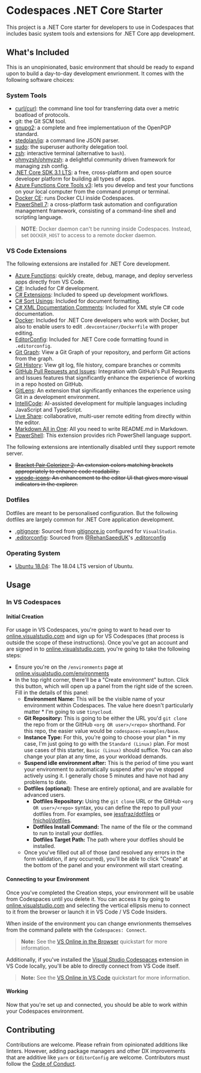 # Codespaces .NET Core Starter #

This project is a .NET Core starter for developers to use in Codespaces that includes basic system tools and extensions for .NET Core app development.


## What's Included ##

This is an unopinionated, basic environment that should be ready to expand upon to build a day-to-day development envrionment. It comes with the following software choices:


### System Tools ###

* [curl/curl](https://github.com/curl/curl): the command line tool for transferring data over a metric boatload of protocols.
* git: the Git SCM tool.
* [gnupg2](https://gnupg.org/): a complete and free implementatiuon of the OpenPGP standard.
* [stedolan/jq](https://github.com/stedolan/jq): a command line JSON parser.
* [sudo](https://www.sudo.ws/): the superuser authority delegation tool.
* [zsh](https://www.zsh.org/): interactive terminal (alternative to `bash`).
* [ohmyzsh/ohmyzsh](https://github.com/ohmyzsh/ohmyzsh): a delightful community driven framework for managing zsh config.
* [.NET Core SDK 3.1 LTS](https://dotnet.microsoft.com/download/dotnet-core/3.1?WT.mc_id=codespacesexamples-github-juyoo): a free, cross-platform and open source developer platform for building all types of apps.
* [Azure Functions Core Tools v3](https://docs.microsoft.com/azure/azure-functions/functions-run-local?tabs=linux%2Ccsharp%2Cbash&WT.mc_id=codespacesexamples-github-juyoo): lets you develop and test your functions on your local computer from the command prompt or terminal.
* [Docker CE](https://docs.docker.com/engine/install/ubuntu/): runs Docker CLI inside Codespaces.
* [PowerShell 7](https://docs.microsoft.com/powershell/scripting/how-to-use-docs?view=powershell-7&WT.mc_id=codespacesexamples-github-juyoo): a cross-platform task automation and configuration management framework, consisting of a command-line shell and scripting language.

> **NOTE**: Docker daemon can't be running inside Codespaces. Instead, set `DOCKER_HOST` to access to a remote docker daemon.


### VS Code Extensions ###

The following extensions are installed for .NET Core development.

* [Azure Functions](https://marketplace.visualstudio.com/items?itemName=ms-azuretools.vscode-azurefunctions): quickly create, debug, manage, and deploy serverless apps directly from VS Code.
* [C#](https://marketplace.visualstudio.com/items?itemName=ms-dotnettools.csharp): Included for C# development.
* [C# Extensions](https://marketplace.visualstudio.com/items?itemName=kreativ-software.csharpextensions): Included to speed up development workflows.
* [C# Sort Usings](https://marketplace.visualstudio.com/items?itemName=jongrant.csharpsortusings): Included for document formatting.
* [C# XML Documentation Comments](https://marketplace.visualstudio.com/items?itemName=k--kato.docomment): Included for XML style C# code documentation.
* [Docker](https://marketplace.visualstudio.com/items?itemName=ms-azuretools.vscode-docker): Included for .NET Core developers who work with Docker, but also to enable users to edit `.devcontainer/Dockerfile` with proper editing.
* [EditorConfig](https://marketplace.visualstudio.com/items?itemName=EditorConfig.EditorConfig): Included for .NET Core code formatting found in `.editorconfig`.
* [Git Graph](https://marketplace.visualstudio.com/items?itemName=mhutchie.git-graph): View a Git Graph of your repository, and perform Git actions from the graph.
* [Git History](https://marketplace.visualstudio.com/items?itemName=donjayamanne.githistory): View git log, file history, compare branches or commits
* [GitHub Pull Requests and Issues](https://marketplace.visualstudio.com/items?itemName=github.vscode-pull-request-github): Integration with GitHub's Pull Requests and Issues features that significantly enhance the experience of working in a repo hosted on GitHub.
* [GitLens](https://marketplace.visualstudio.com/items?itemName=eamodio.gitlens): An extension that significantly enhances the experience using Git in a development environment.
* [IntelliCode](https://marketplace.visualstudio.com/items?itemName=visualstudioexptteam.vscodeintellicode): AI-assisted development for multiple languages including JavaScript and TypeScript.
* [Live Share](https://marketplace.visualstudio.com/items?itemName=ms-vsliveshare.vsliveshare): collaborative, multi-user remote editing from directly within the editor.
* [Markdown All in One](https://marketplace.visualstudio.com/items?itemName=yzhang.markdown-all-in-one): All you need to write README.md in Markdown.
* [PowerShell](https://marketplace.visualstudio.com/items?itemName=ms-vscode.PowerShell): This extension provides rich PowerShell language support.

The following extensions are intentionally disabled until they support remote server.

* ~~[Bracket Pair Colorizer 2](https://marketplace.visualstudio.com/items?itemName=CoenraadS.bracket-pair-colorizer-2): An extension colors matching brackets appropriately to enhance code readability.~~
* ~~[vscode-icons](https://marketplace.visualstudio.com/items?itemName=vscode-icons-team.vscode-icons): An enhancement to the editor UI that gives more visual indicators in the explorer.~~


### Dotfiles ###

Dotfiles are meant to be personalised configuration. But the following dotfiles are largely common for .NET Core application development.

* [.gitignore](https://gitignore.io): Sourced from [gitignore.io](https://gitignore.io) configured for `VisualStudio`.
* [.editorconfig](https://editorconfig.org/): Sourced from [@RehanSaeedUK](https://twitter.com/RehanSaeedUK)'s [.editorconfig](https://github.com/RehanSaeed/EditorConfig/blob/master/.editorconfig)


### Operating System ###

* [Ubuntu 18.04](https://releases.ubuntu.com/18.04.4/): The 18.04 LTS version of Ubuntu.


## Usage ##

### In VS Codespaces ###

#### Initial Creation ####

For usage in VS Codespaces, you're going to want to head over to [online.visualstudio.com](https://online.visualstudio.com) and sign up for VS Codespaces (that process is outside the scope of these instructions). Once you've got an account and are signed in to [online.visualstudio.com](https://online.visualstudio.com), you're going to take the following steps:

* Ensure you're on the `/environments` page at [online.visualstudio.com/environments](https://online.visualstudio.com/environments)
* In the top right corner, there'll be a "Create environment" button. Click this button, which will open up a panel from the right side of the screen. Fill in the details of this panel:
  * **Environment Name:** This will be the visible name of your environment within Codespaces. The value here doesn't particularly matter * I'm going to use `tinycloud`.
  * **Git Repository:** This is going to be either the URL you'd `git clone` the repo from or the GitHub `<org OR user>/<repo>` shorthand. For this repo, the easier value would be `codespaces-examples/base`.
  * **Instance Type:** For this, you're going to choose your plan * in my case, I'm just going to go with the `Standard (Linux)` plan. For most use cases of this starter, `Basic (Linux)` should suffice. You can also change your plan at any time, as your workload demands.
  * **Suspend idle environment after:** This is the period of time you want your environment to automatically suspend after you've stopped actively using it. I generally chose 5 minutes and have not had any problems to date.
  * **Dotfiles (optional):** These are entirely optional, and are available for advanced users.
    * **Dotfiles Repository:** Using the `git clone` URL or the GitHub `<org OR user>/<repo>` syntax, you can define the repo to pull your dotfiles from. For examples, see [jessfraz/dotfiles](https://github.com/jessfraz/dotfiles) or [fnichol/dotfiles](https://github.com/fnichol/dotfiles).
    * **Dotfiles Install Command:** The name of the file or the command to run to install your dotfiles.
    * **Dotfiles Target Path:** The path where your dotfiles should be installed.
  * Once you've filled out all of those (and resolved any errors in the form validation, if any occurred), you'll be able to click "Create" at the bottom of the panel and your environment will start creating.


#### Connecting to your Environment ####

Once you've completed the Creation steps, your environment will be usable from Codespaces until you delete it. You can access it by going to [online.visualstudio.com](https://online.visualstudio.com) and selecting the vertical ellipsis menu to connect to it from the browser or launch it in VS Code / VS Code Insiders.

When inside of the environment you can change envrionments themselves from the command pallete with the `Codespaces: Connect`.

> **Note:** See the [VS Online in the Browser](https://docs.microsoft.com/visualstudio/online/quickstarts/browser?WT.mc_id=codespacesexamples-github-juyoo) quickstart for more information.

Additionally, if you've installed the [Visual Studio Codespaces](https://marketplace.visualstudio.com/items?itemName=ms-vsonline.vsonline) extension in VS Code locally, you'll be able to directly connect from VS Code itself.

> **Note:** See the [VS Online in VS Code](https://docs.microsoft.com/visualstudio/online/quickstarts/vscode?WT.mc_id=codespacesexamples-github-juyoo) quickstart for more information.


#### Working ####

Now that you're set up and connected, you should be able to work within your Codespaces environment.


## Contributing ##

Contributions are welcome. Please refrain from opinionated additions like linters. However, adding package managers and other DX improvements that are additive like `yarn` or `EditorConfig` are welcome. Contributors must follow the [Code of Conduct](./CODE_OF_CONDUCT.md).
